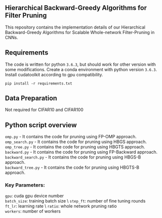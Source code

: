 ## Hierarchical Backward-Greedy Algorithms for Filter Pruning

This repository contains the implementation details of our Hierarchical Backward-Greedy Algorithms for Scalable Whole-network
Filter-Pruning in CNNs.



## Requirements
The code is written for python `3.6.3`, but should work for other version with some modifications.
Create a conda environment with python version `3.6.3`.  Install cudatoolkit according to gpu compatibility.
```
pip install -r requirements.txt
```

## Data Preparation

Not required for CIFAR10 and CIFAR100


## Python script overview

`omp.py` - It contains the code for pruning using FP-OMP approach.\
`omp_search.py` - It contains the code for pruning using HBGS approach.\
`omp_tree.py` - It contains the code for pruning using HBGTS approach.\
`backward.py` - It contains the code for pruning using FP-Backward approach.\
`backward_search.py` - It contains the code for pruning using HBGS-B approach.\
`backward_tree.py` - It contains the code for pruning using HBGTS-B approach.


### Key Parameters:

 `gpu`: cuda gpu device number \
 `batch_size`: training batch size \ 
 `step_ft`: number of fine tuning rounds \
 `ft_lr`: learning rate \ 
 `ratio`: whole network pruning ratio \
 `workers`: number of workers 
